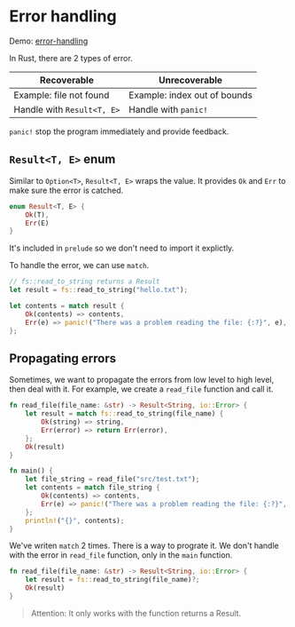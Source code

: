 # Error handling

Demo: [error-handling](./error-handling/)

In Rust, there are 2 types of error.

| Recoverable                | Unrecoverable                |
| -------------------------- | ---------------------------- |
| Example: file not found    | Example: index out of bounds |
| Handle with `Result<T, E>` | Handle with `panic!`         |

`panic!` stop the program immediately and provide feedback.

## `Result<T, E>` enum

Similar to `Option<T>`, `Result<T, E>` wraps the value. It provides `Ok` and `Err` to make sure the error is catched.

```rust
enum Result<T, E> {
    Ok(T),
    Err(E)
}
```

It's included in `prelude` so we don't need to import it explictly.

To handle the error, we can use `match`.

```rust
// fs::read_to_string returns a Result
let result = fs::read_to_string("hello.txt");

let contents = match result {
    Ok(contents) => contents,
    Err(e) => panic!("There was a problem reading the file: {:?}", e),
};
```

## Propagating errors

Sometimes, we want to propagate the errors from low level to high level, then deal with it. For example, we create a `read_file` function and call it.

```rust
fn read_file(file_name: &str) -> Result<String, io::Error> {
    let result = match fs::read_to_string(file_name) {
        Ok(string) => string,
        Err(error) => return Err(error),
    };
    Ok(result)
}

fn main() {
    let file_string = read_file("src/test.txt");
    let contents = match file_string {
        Ok(contents) => contents,
        Err(e) => panic!("There was a problem reading the file: {:?}", e),
    };
    println!("{}", contents);
}
```

We've writen `match` 2 times. There is a way to prograte it. We don't handle with the error in `read_file` function, only in the `main` function.

```rust
fn read_file(file_name: &str) -> Result<String, io::Error> {
    let result = fs::read_to_string(file_name)?;
    Ok(result)
}
```

> Attention: It only works with the function returns a Result.
